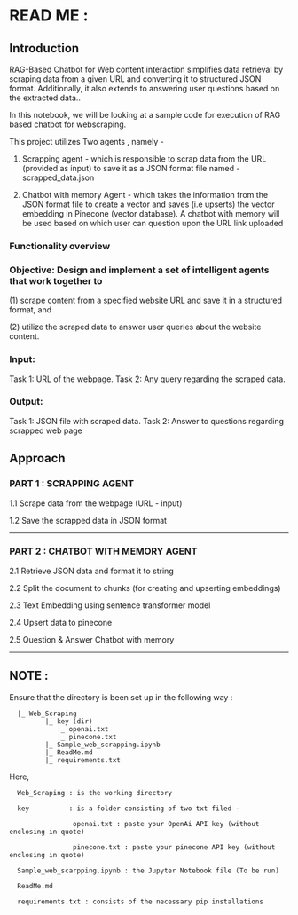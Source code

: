 # READ ME : 

## Introduction
RAG-Based Chatbot for Web content interaction simplifies data retrieval by scraping data from a given URL and converting it to structured JSON format. Additionally, it also extends to answering user questions based on the extracted data..

In this notebook, we will be looking at a sample code for execution of RAG based chatbot for webscraping.

This project utilizes Two agents , namely -

1. Scrapping agent - which is responsible to scrap data from the URL (provided as input) to save it as a JSON format file named - scrapped_data.json

2. Chatbot with memory Agent - which takes the information from the JSON format file to create a vector and saves (i.e upserts) the vector embedding in Pinecone (vector database). A chatbot with memory will be used based on which user can question upon the URL link uploaded

### Functionality overview
### Objective: Design and implement a set of intelligent agents that work together to

(1) scrape content from a specified website URL and save it in a structured format, and

(2) utilize the scraped data to answer user queries about the website content.

### Input:

Task 1: URL of the webpage.
Task 2: Any query regarding the scraped data.

### Output:

Task 1: JSON file with scraped data.
Task 2: Answer to questions regarding scrapped web page

## Approach
### PART 1 : SCRAPPING AGENT

1.1 Scrape data from the webpage (URL - input)  

1.2 Save the scrapped data in JSON format

____________________________________________________________________________________________________________
### PART 2 : CHATBOT WITH MEMORY AGENT

2.1 Retrieve JSON data and format it to string

2.2 Split the document to chunks (for creating and upserting embeddings)

2.3 Text Embedding using sentence transformer model

2.4 Upsert data to pinecone

2.5 Question & Answer Chatbot with memory


____________________________________________________________________________________________________________

## NOTE :

Ensure that the directory is been set up in the following way :

      |_ Web_Scraping      
             |_ key (dir)             
                |_ openai.txt                
                |_ pinecone.txt                
             |_ Sample_web_scrapping.ipynb            
             |_ ReadMe.md            
             |_ requirements.txt

Here, 

      Web_Scraping : is the working directory
      
      key          : is a folder consisting of two txt filed - 
      
                    openai.txt : paste your OpenAi API key (without enclosing in quote)
                    
                    pinecone.txt : paste your pinecone API key (without enclosing in quote)
                    
      Sample_web_scarpping.ipynb : the Jupyter Notebook file (To be run)
      
      ReadMe.md
      
      requirements.txt : consists of the necessary pip installations
      

      


